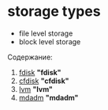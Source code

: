 # storage types

- file level storage
- block level storage


Содержание:

1. [fdisk](disk/fdisk.md) **"fdisk"**
2. [cfdisk](disk/fdisk.md) **"cfdisk"**
3. [lvm](lvm/lvm.md) **"lvm"**
4. [mdadm](disk/mdadm.md) **"mdadm"**


